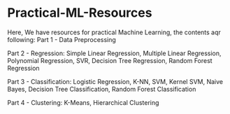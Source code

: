 # Practical-ML-Resources

Here, We have resources for practical Machine Learning, the contents aqr following:
Part 1 - Data Preprocessing

Part 2 - Regression: 
Simple Linear Regression,
Multiple Linear Regression,
Polynomial Regression,
SVR,
Decision Tree Regression,
Random Forest Regression

Part 3 - Classification:
Logistic Regression,
K-NN,
SVM,
Kernel SVM,
Naive Bayes,
Decision Tree Classification,
Random Forest Classification

Part 4 - Clustering:
K-Means,
Hierarchical Clustering
